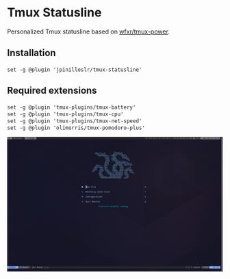 # Tmux Statusline

Personalized Tmux statusline based on [wfxr/tmux-power](https://github.com/wfxr/tmux-power/tree/master).

## Installation

```
set -g @plugin 'jpinilloslr/tmux-statusline'
```

## Required extensions

```
set -g @plugin 'tmux-plugins/tmux-battery'
set -g @plugin 'tmux-plugins/tmux-cpu'
set -g @plugin 'tmux-plugins/tmux-net-speed'
set -g @plugin 'olimorris/tmux-pomodoro-plus'
```

![screenshot](./images/screenshot.png)
